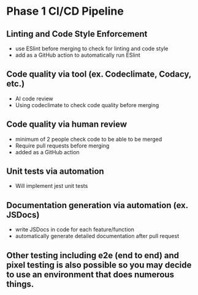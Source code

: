 # Phase 1 CI/CD Pipeline

## Linting and Code Style Enforcement
  - use ESlint before merging to check for linting and code style
  - add as a GitHub action to automatically run ESlint

## Code quality via tool  (ex. Codeclimate, Codacy, etc.)
  - AI code review
  - Using codeclimate to check code quality before merging
    
## Code quality via human review 
  - minimum of 2 people check code to be able to be merged
  - Require pull requests before merging
  - added as a GitHub action
    
## Unit tests via automation 
  - Will implement jest unit tests
    
## Documentation generation via automation (ex. JSDocs)
  - write JSDocs in code for each feature/function
  - automatically generate detailed documentation after pull request

## Other testing including e2e (end to end) and pixel testing is also possible so you may decide to use an environment that does numerous things.

